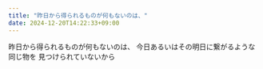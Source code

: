 ```yaml
---
title: "昨日から得られるものが何もないのは、"
date: 2024-12-20T14:22:33+09:00
---
```

昨日から得られるものが何もないのは、
今日あるいはその明日に繋がるような同じ物を
見つけられていないから
